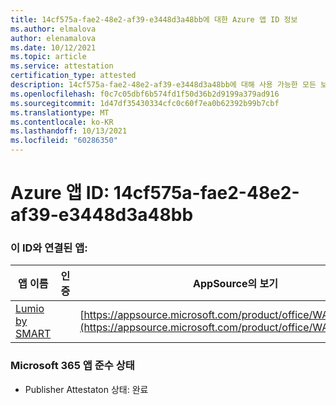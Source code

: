 ```yaml
---
title: 14cf575a-fae2-48e2-af39-e3448d3a48bb에 대한 Azure 앱 ID 정보
ms.author: elmalova
author: elenamalova
ms.date: 10/12/2021
ms.topic: article
ms.service: attestation
certification_type: attested
description: 14cf575a-fae2-48e2-af39-e3448d3a48bb에 대해 사용 가능한 모든 보안 및 규정 준수 정보입니다.
ms.openlocfilehash: f0c7c05dbf6b574fd1f50d36b2d9199a379ad916
ms.sourcegitcommit: 1d47df35430334cfc0c60f7ea0b62392b99b7cbf
ms.translationtype: MT
ms.contentlocale: ko-KR
ms.lasthandoff: 10/13/2021
ms.locfileid: "60286350"
---
```

# <a name="azure-app-id-14cf575a-fae2-48e2-af39-e3448d3a48bb"></a>Azure 앱 ID: 14cf575a-fae2-48e2-af39-e3448d3a48bb


### <a name="apps-associated-with-this-id"></a>이 ID와 연결된 앱:
| **앱 이름** | **인증** | **AppSource의 보기** |
|--------------|---------------|-----------------------|
| [Lumio by SMART](https://docs.microsoft.com/microsoft-365-app-certification/forward/WA200001874) |  | [https://appsource.microsoft.com/product/office/WA200001874](https://appsource.microsoft.com/product/office/WA200001874) |

### <a name="microsoft-365-app-compliance-status"></a>Microsoft 365 앱 준수 상태
- Publisher Attestaton 상태: 완료

